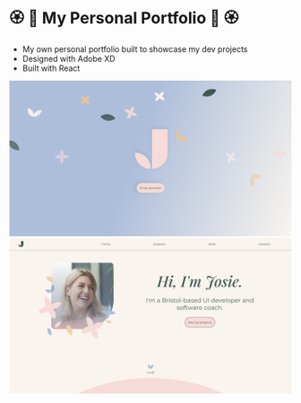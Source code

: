 # :rosette: :cherry_blossom: My Personal Portfolio :cherry_blossom: :rosette:
- My own personal portfolio built to showcase my dev projects 
- Designed with Adobe XD 
- Built with React 

<img src="./src/assets/images/Screenshot 2022-04-27 at 19.09.39.png" />
<img src="./src/assets/images/Screenshot 2022-04-27 at 19.10.15.png">